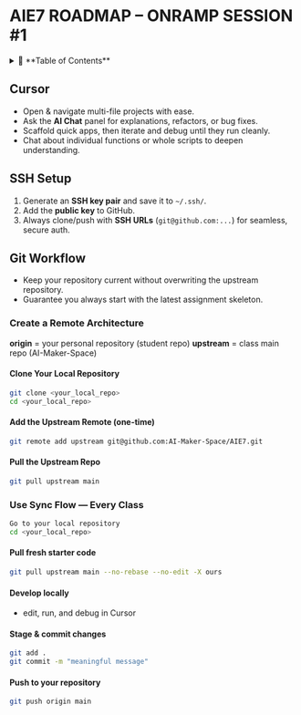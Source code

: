 # AIE7 ROADMAP – ONRAMP SESSION #1

<details>
  <summary>📑 **Table of Contents**</summary>

- [Cursor](#cursor)
- [SSH Setup](#ssh-setup)
- [Git Workflow](#git-workflow)
  - [Create a Remote Architecture](#create-a-remote-architecture)
  - [Clone Your Local Repository](#clone-your-local-repository)
  - [Add the Upstream Remote (one-time)](#add-the-upstream-remote-one-time)
  - [Pull the Upstream Repo](#pull-the-upstream-repo)
  - [Use Sync Flow — Every Class](#use-sync-flow--every-class)
    - [Pull fresh starter code](#pull-fresh-starter-code)
    - [Develop locally](#develop-locally)
    - [Stage & commit changes](#stage--commit-changes)
    - [Push to your repository](#push-to-your-repository)

</details>

## Cursor
- Open & navigate multi-file projects with ease.  
- Ask the **AI Chat** panel for explanations, refactors, or bug fixes.  
- Scaffold quick apps, then iterate and debug until they run cleanly.  
- Chat about individual functions or whole scripts to deepen understanding.  

## SSH Setup
1. Generate an **SSH key pair** and save it to `~/.ssh/`.
2. Add the **public key** to GitHub.
3. Always clone/push with **SSH URLs** (`git@github.com:...`) for seamless, secure auth.

## Git Workflow
* Keep your repository current without overwriting the upstream repository.
* Guarantee you always start with the latest assignment skeleton.

### Create a Remote Architecture
**origin** = your personal repository (student repo)
**upstream** = class main repo (AI-Maker-Space)

#### Clone Your Local Repository
```bash
git clone <your_local_repo>
cd <your_local_repo>
```

#### Add the Upstream Remote (one-time)
```bash
git remote add upstream git@github.com:AI-Maker-Space/AIE7.git
```

#### Pull the Upstream Repo
```bash
git pull upstream main
```

### Use Sync Flow — Every Class
```bash
Go to your local repository
cd <your_local_repo>
```

#### Pull fresh starter code
```bash
git pull upstream main --no-rebase --no-edit -X ours
```

#### Develop locally
* edit, run, and debug in Cursor

#### Stage & commit changes
```bash
git add .
git commit -m "meaningful message"
```

#### Push to your repository
```bash
git push origin main
```
